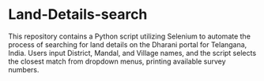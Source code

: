 # Land-Details-search
This repository contains a Python script utilizing Selenium to automate the process of searching for land details on the Dharani portal for Telangana, India. Users input District, Mandal, and Village names, and the script selects the closest match from dropdown menus, printing available survey numbers.
